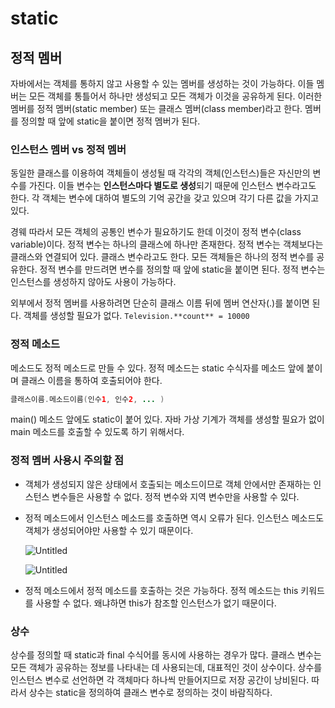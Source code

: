 # static

## 정적 멤버

자바에서는 객체를 통하지 않고 사용할 수 있는 멤버를 생성하는 것이 가능하다. 이들 멤버는 모든 객체를 통틀어서 하나만 생성되고 모든 객체가 이것을 공유하게 된다. 이러한 멤버를 정적 멤버(static member) 또는 클래스 멤버(class member)라고 한다. 멤버를 정의할 때 앞에 static을 붙이면 정적 멤버가 된다.

### 인스턴스 멤버 vs 정적 멤버

동일한 클래스를 이용하여 객체들이 생성될 때 각각의 객체(인스턴스)들은 자신만의 변수를 가진다. 이들 변수는 **인스턴스마다 별도로 생성**되기 때문에 인스턴스 변수라고도 한다. 각 객체는 변수에 대하여 별도의 기억 공간을 갖고 있으며 각기 다른 값을 가지고 있다.

경웨 따라서 모든 객체의 공통인 변수가 필요하기도 한데 이것이 정적 변수(class variable)이다. 정적 변수는 하나의 클래스에 하나만 존재한다. 정적 변수는 객체보다는 클래스와 연결되어 있다. 클래스 변수라고도 한다. 모든 객체들은 하나의 정적 변수를 공유한다. 정적 변수를 만드려면 변수를 정의할 때 앞에 static을 붙이면 된다. 정적 변수는 인스턴스를 생성하지 않아도 사용이 가능하다. 

외부에서 정적 멤버를 사용하려면 단순히 클래스 이름 뒤에 멤버 연산자(.)를 붙이면 된다. 객체를 생성할 필요가 없다. `Television.**count** = 10000` 

### 정적 메소드

메소드도 정적 메소드로 만들 수 있다. 정적 메소드는 static 수식자를 메소드 앞에 붙이며 클래스 이름을 통하여 호출되어야 한다.

```java
클래스이름.메소드이름(인수1, 인수2, ... )
```

main() 메소드 앞에도 static이 붙어 있다. 자바 가상 기계가 객체를 생성할 필요가 없이 main 메소드를 호출할 수 있도록 하기 위해서다.

### 정적 멤버 사용시 주의할 점

- 객체가 생성되지 않은 상태에서 호출되는 메소드이므로 객체 안에서만 존재하는 인스턴스 변수들은 사용할 수 없다. 정적 변수와 지역 변수만을 사용할 수 있다.
- 정적 메소드에서 인스턴스 메소드를 호출하면 역시 오류가 된다. 인스턴스 메소드도 객체가 생성되어야만 사용할 수 있기 때문이다.
    
    
    ![Untitled](static%2010fc84ee5255404da3752dfbb91a107c/Untitled.png)
    
    ![Untitled](static%2010fc84ee5255404da3752dfbb91a107c/Untitled%201.png)
    
- 정적 메소드에서 정적 메소드를 호출하는 것은 가능하다. 정적 메소드는 this 키워드를 사용할 수 없다. 왜냐하면 this가 참조할 인스턴스가 없기 때문이다.

### 상수

상수를 정의할 때 static과 final 수식어를 동시에 사용하는 경우가 많다. 클래스 변수는 모든 객체가 공유하는 정보를 나타내는 데 사용되는데, 대표적인 것이 상수이다. 상수를 인스턴스 변수로 선언하면 각 객체마다 하나씩 만들어지므로 저장 공간이 낭비된다. 따라서 상수는 static을 정의하여 클래스 변수로 정의하는 것이 바람직하다.